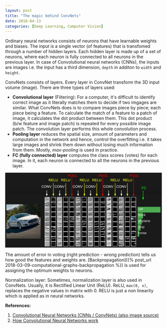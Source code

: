 ```yaml
---
layout: post
title: "The magic behind ConvNets"
date: 2018-04-13
categories: [Deep Learning, Computer Vision]
---
```


Ordinary neural networks consists of neurons that have learnable weights and biases. The input is a single vector (of features) that is transfomed through a number of hidden layers.  Each hidden layer is made up of a set of neurons, where each neuron is fully connected to all neurons in the previous layer. In case of Convolutional neural networks (CNNs), the inputs are images i.e. the input has a third dimension, `depth` in additon to `width` and `height`. 

ConvNets consists of layers. Every layer in ConvNet transform the 3D input volume (image). There are three types of layers used:

* **Convolutional layer** (Filtering): For a computer, it's difficult to identify correct image as it literally matches them to decide if two imgages are similar. What ConvNets does is to compare images piece by piece; each piece being a feature. To calculate the match of a feature to a patch of image, it calculates the dot product between them. This dot product (b/w feature and image patch) is repeated for every possible image patch. The convolution layer performs this whole convolution process.
* **Pooling layer** reduces the spatial size, amount of parameters and computation in the network and hence, control the overfitting i.e. it takes large images and shrink them down without losing much information from them. Mostly, *max-pooling* is used in practice.
* **FC (fully connected) layer** computes the class scores (votes) for each image. In it, each neuron is connected to all the neurons in the previous layer.

<img src="/img/convnet.jpeg" style="display: block; margin: auto; width: auto; max-width: 100%;">

The amount of error in voting (right prediction - wrong prediction) tells us how good the features and weights are. [Backpropagation]({% post_url 2018-03-09-computational-graphs-backpropagation %}) is used for assigning the optimum weights to neurons.

Normalization layer: Sometimes, normalization layer is also used in ConvNets. Usually, it is Rectified Linear Unit (ReLU). ReLU, `max(0, x)`, replaces the negative values in matrix with 0. RELU is just a non linearity which is applied as in neural networks.


**References:**
1. [Convolutional Neural Networks (CNNs / ConvNets) (also image source)](http://cs231n.github.io/convolutional-networks/)  
2. [How Convolutional Neural Networks work](https://youtu.be/FmpDIaiMIeA?list=LLmMNHQycUid3MUqQX-H976w)  